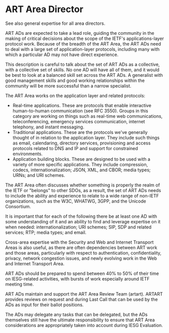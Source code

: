 # ART Area Director
See also general expertise for all area directors.

ART ADs are expected to take a lead role, guiding the community in the making of critical decisions about the scope of the IETF's applications-layer protocol work. Because of the breadth of the ART Area, the ART ADs need to deal with a large set of application-layer protocols, including many with which a particular AD may not have direct experience.

This description is careful to talk about the set of ART ADs as a collective, with a collective set of skills. No one AD will have all of them, and it would be best to look at a balanced skill set across the ART ADs. A generalist with good management skills and good working relationships within the community will be more successful than a narrow specialist.

The ART Area works on the application layer and related protocols:

- Real-time applications. These are protocols that enable interactive human-to-human communication (see RFC 3550). Groups in this category are working on things such as real-time web communications, teleconferencing, emergency services communication, internet telephony, and instant messaging.
- Traditional applications. These are the protocols we've generally thought of in relation to the application layer. They include such things as email, calendaring, directory services, provisioning and access protocols related to DNS and IP and support for constrained environments.
- Application building blocks. These are designed to be used with a variety of more specific applications. They include compression, codecs, internationalization; JSON, XML, and CBOR; media types; URNs; and URI schemes.

The ART Area often discusses whether something is properly the realm of the IETF or "belongs" to other SDOs, as a result, the set of ART ADs needs to include the ability and experience to relate to a wide range of non-IETF organizations, such as the W3C, WHATWG, 3GPP, and the Unicode Consortium.

It is important that for each of the following there be at least one AD with some understanding of it and an ability to find and leverage expertise on it when needed: internationalization; URI schemes; SIP, SDP and related services; RTP; media types; and email.

Cross-area expertise with the Security and Web and Internet Transport Areas is also useful, as there are often dependencies between ART work and those areas, particularly with respect to authentication, confidentiality, privacy, network congestion issues, and newly evolving work in the Web and Internet Transport Area.

ART ADs should be prepared to spend between 40% to 50% of their time on IESG-related activities, with bursts of work especially around IETF meeting time.

ART ADs maintain and support the ART Area Review Team (artart). ARTART provides reviews on request and during Last Call that can be used by the ADs as input for their ballot positions.

The ADs may delegate any tasks that can be delegated, but the ADs themselves still have the ultimate responsibility to ensure that ART Area considerations are appropriately taken into account during IESG Evaluation.
